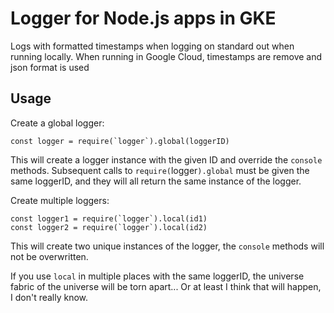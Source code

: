 # Logger for Node.js apps in GKE

Logs with formatted timestamps when logging on standard out when running locally.
When running in Google Cloud, timestamps are remove and json format is used

## Usage
Create a global logger:
```
const logger = require(`logger`).global(loggerID)
```

This will create a logger instance with the given ID and override the `console` methods.
Subsequent calls to `require(`logger`).global` must be given the same loggerID, and they will
all return the same instance of the logger.

Create multiple loggers:
```
const logger1 = require(`logger`).local(id1)
const logger2 = require(`logger`).local(id2)
```

This will create two unique instances of the logger, the `console` methods will not be overwritten.

If you use `local` in multiple places with the same loggerID, the universe fabric of the universe
will be torn apart... Or at least I think that will happen, I don't really know.
